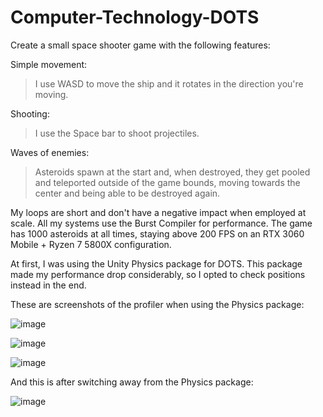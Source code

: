 # Computer-Technology-DOTS

Create a small space shooter game with the following features:

Simple movement:
> I use WASD to move the ship and it rotates in the direction you're moving.

Shooting:
> I use the Space bar to shoot projectiles.

Waves of enemies:
> Asteroids spawn at the start and, when destroyed, they get pooled and teleported outside of the game bounds, moving towards the center and being able to be destroyed again.

My loops are short and don't have a negative impact when employed at scale.
All my systems use the Burst Compiler for performance.
The game has 1000 asteroids at all times, staying above 200 FPS on an RTX 3060 Mobile + Ryzen 7 5800X configuration.

At first, I was using the Unity Physics package for DOTS.
This package made my performance drop considerably, so I opted to check positions instead in the end.

These are screenshots of the profiler when using the Physics package:

![image](https://github.com/xCISACx/Computer-Technology-DOTS/assets/37281623/fc3a0289-042c-4596-a281-0e963af491a1)

![image](https://github.com/xCISACx/Computer-Technology-DOTS/assets/37281623/9f9ac612-3119-404f-9a85-aa77e668fd49)

![image](https://github.com/xCISACx/Computer-Technology-DOTS/assets/37281623/e6492d31-3640-4566-844f-9a36c7e16a22)


And this is after switching away from the Physics package:

![image](https://github.com/xCISACx/Computer-Technology-DOTS/assets/37281623/92bcaf78-dd24-4166-b2ae-1243e9db7521)

